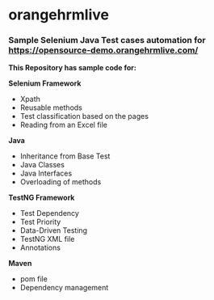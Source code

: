 # orangehrmlive
### Sample Selenium Java Test cases automation for https://opensource-demo.orangehrmlive.com/

**This Repository has sample code for:**
    
**Selenium Framework**
* Xpath
* Reusable methods
* Test classification based on the pages
* Reading from an Excel file

**Java**
* Inheritance from Base Test
* Java Classes
* Java Interfaces
* Overloading of methods

**TestNG Framework**
* Test Dependency
* Test Priority
* Data-Driven Testing
* TestNG XML file
* Annotations

**Maven**
* pom file
* Dependency management
